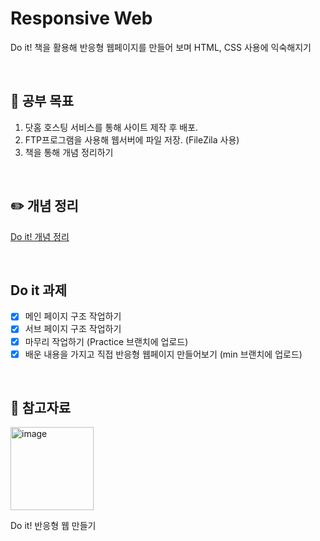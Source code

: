 # Responsive Web
Do it! 책을 활용해 반응형 웹페이지를 만들어 보며 HTML, CSS 사용에 익숙해지기

<br>

## 📕 공부 목표
1. 닷홈 호스팅 서비스를 통해 사이트 제작 후 배포.
2. FTP프로그램을 사용해 웹서버에 파일 저장. (FileZila 사용)
3. 책을 통해 개념 정리하기

<br>

## ✏️ 개념 정리 
[Do it! 개념 정리](https://velog.io/@seul99/반응형-웹페이지-만들기)

<br>

## Do it 과제
- [x] 메인 페이지 구조 작업하기
- [x] 서브 페이지 구조 작업하기
- [x] 마무리 작업하기 (Practice 브랜치에 업로드)
- [x] 배운 내용을 가지고 직접 반응형 웹페이지 만들어보기 (min 브랜치에 업로드)

<br>

## 🔖 참고자료
<img width="133" alt="image" src="https://github.com/user-attachments/assets/a465b375-592b-4214-97b4-e9adbc826c0a" />

Do it! 반응형 웹 만들기
